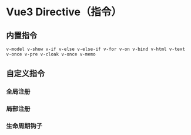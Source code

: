 # Vue3 Directive（指令）

## 内置指令

`
v-model
v-show
v-if
v-else
v-else-if
v-for
v-on
v-bind
v-html
v-text
v-once
v-pre
v-cloak
v-once
v-memo
`

## 自定义指令

### 全局注册

### 局部注册

### 生命周期钩子
